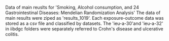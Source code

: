 Data of main reuslts for 'Smoking, Alcohol consumption, and 24 Gastrointestinal Diseases: Mendelian Randomization Analysis'
The data of main results were ziped as 'results_1019'. Each exposure-outcome data was stored as a csv file and classified by datasets. 
The 'ieu-a-30'and 'ieu-a-32' in iibdgc folders were separately referred to Crohn's disease and ulcerative colitis.
